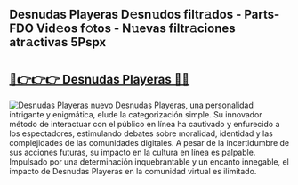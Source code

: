 ## Desnudas Playeras D𝚎sn𝚞dos filtr𝚊dos - Parts-FDO Vid𝚎os f𝚘tos - N𝚞evas filtr𝚊ciones atr𝚊ctivas 5Pspx

# <h2><a href="http://mb2sio.tromn.icu/?c=Desnudas+Playeras">🔗👉👉👉 Desnudas Playeras 🔗🔗</a></h2>

[![Desnudas Playeras nuevo](https://i.imgur.com/pEAQMta.gif)](http://mb2sio.tromn.icu/?c=Desnudas+Playeras)
Desnudas Playeras, una personalidad intrigante y enigmática, elude la categorización simple. Su innovador método de interactuar con el público en línea ha cautivado y enfurecido a los espectadores, estimulando debates sobre moralidad, identidad y las complejidades de las comunidades digitales. A pesar de la incertidumbre de sus acciones futuras, su impacto en la cultura en línea es palpable. Impulsado por una determinación inquebrantable y un encanto innegable, el impacto de Desnudas Playeras en la comunidad virtual es ilimitado.

